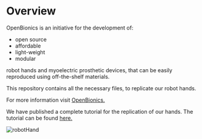 # Overview

OpenBionics is an initiative for the development of:
* open source
* affordable
* light-weight
* modular

robot hands and myoelectric prosthetic devices, that can be easily reproduced using off-the-shelf materials.

This repository contains all the necessary files, to replicate our robot hands.

For more information visit [OpenBionics.](http://www.openbionics.org/)

We have published a complete tutorial for the replication of our hands. The tutorial can be found [here.](http://www.openbionics.org/TR2015_OpenBionics_RobotHandsGuide.pdf)

![robotHand](https://raw.github.com/zisi/openBionics/master/Pics/pic7.png)
